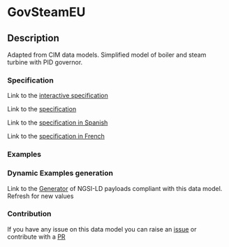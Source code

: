 # GovSteamEU

## Description 

Adapted from CIM data models. Simplified model  of boiler and steam turbine with PID governor.
### Specification

Link to the [interactive specification](https://swagger.lab.fiware.org/?url=https://smart-data-models.github.io/dataModel.EnergyCIM/GovSteamEU/swagger.yaml)

Link to the [specification](https://smart-data-models.github.io/dataModel.EnergyCIM/GovSteamEU/doc/spec.md)

Link to the [specification in Spanish](https://smart-data-models.github.io/dataModel.EnergyCIM/GovSteamEU/doc/spec_ES.md)

Link to the [specification in French](https://smart-data-models.github.io/dataModel.EnergyCIM/GovSteamEU/doc/spec_FR.md)
### Examples
### Dynamic Examples generation

Link to the [Generator](https://smartdatamodels.org/extra/ngsi-ld_generator_v0.91.php?schemaUrl=https://raw.githubusercontent.com/smart-data-models/dataModel.EnergyCIM/master/GovSteamEU/schema.json&email=info@smartdatamodels.org) of NGSI-LD payloads compliant with this data model. Refresh for new values
### Contribution

 If you have any issue on this data model you can raise an [issue](https://github.com/smart-data-models/dataModel.EnergyCIM/issues)  or contribute with a [PR](https://github.com/smart-data-models/dataModel.EnergyCIM/pulls)